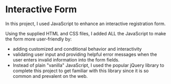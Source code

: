 # Interactive Form

In this project, I used JavaScript to enhance an interactive registration form.

Using the supplied HTML and CSS files, I added ALL the JavaScript to make the form more user-friendly by:

* adding customized and conditional behavior and interactivity
* validating user input and providing helpful error messages when the user enters invalid information into the form fields.
* Instead of plain "vanilla" JavaScript, I used the popular jQuery library to complete this project to get familiar with this library since it is so common and prevalent on the web.

